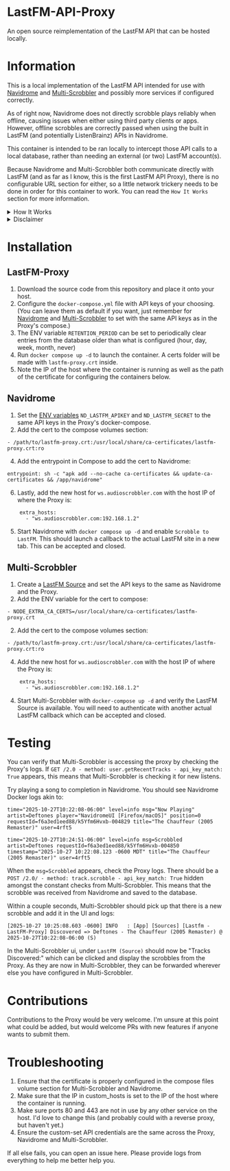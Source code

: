 # LastFM-API-Proxy
An open source reimplementation of the LastFM API that can be hosted locally.

# Information
This is a local implementation of the LastFM API intended for use with <a href="https://github.com/navidrome/navidrome">Navidrome</a> and <a href="https://github.com/FoxxMD/multi-scrobbler">Multi-Scrobbler</a> and possibly more services if configured correctly.

As of right now, Navidrome does not directly scrobble plays reliably when offline, causing issues when either using third party clients or apps. However, offline scrobbles are correctly passed when using the built in LastFM (and potentially ListenBrainz) APIs in Navidrome.

This container is intended to be ran locally to intercept those API calls to a local database, rather than needing an external (or two) LastFM account(s).

Because Navidrome and Multi-Scrobbler both communicate directly with LastFM (and as far as I know, this is the first LastFM API Proxy), there is no configurable URL section for either, so a little network trickery needs to be done in order for this container to work. You can read the `How It Works` section for more information.

<details>
<summary>How It Works</summary>

The Proxy container generates and makes use of a certificate that when used with changed hosts on Navidrome and Multi-Scrobbler, tricks them into thinking they are communicating with the real LastFM API (`ws.audioscrobbler.com`). Unfortunately because of this, the Proxy container needs ports 80 and 443 open to receive API calls. This might be able to be rectified with a reverse proxy or Docker network, but I haven't looked into them.

Because of this interception, scrobbles from Navidrome are instead sent to the container and saved to its database, allowing for Multi-Scrobbler to check it periodically for new scrobbles. Other unrelated API calls are forwarded to the real LastFM API (like if you want to scrobble to an actual LastFM account in Multi-Scrobbler).

If Navidrome and Multi-Scrobbler implemented the ability to configure a custom URL for LastFM integrations, this wouldn't need to be as complex.
</details>

<details>
<summary>Disclaimer</summary>
This container was partially written with Claude.ai as part of a college Python assignment to use AI in part to make an API "do something useful". I wouldn't recommend exposing this container to the open internet.

I do not have any affiliation with or connection to LastFM Ltd, CBS Interactive or Paramount. Use at your own risk.
</details>

# Installation
## LastFM-Proxy
1. Download the source code from this repository and place it onto your host.
2. Configure the `docker-compose.yml` file with API keys of your choosing. (You can leave them as default if you want, just remember for <a href="https://github.com/navidrome/navidrome">Navidrome</a> and <a href="https://github.com/FoxxMD/multi-scrobbler">Multi-Scrobbler</a> to set with the same API keys as in the Proxy's compose.)
3. The ENV variable `RETENTION_PERIOD` can be set to periodically clear entries from the database older than what is configured (hour, day, week, month, never)
4. Run `docker compose up -d` to launch the container. A certs folder will be made with `lastfm-proxy.crt` inside.
5. Note the IP of the host where the container is running as well as the path of the certificate for configuring the containers below.

## Navidrome
1. Set the <a href="https://www.navidrome.org/docs/usage/configuration-options/#advanced-configuration">ENV variables</a> `ND_LASTFM_APIKEY` and `ND_LASTFM_SECRET` to the same API keys in the Proxy's docker-compose.
2. Add the cert to the compose volumes section:
```
- /path/to/lastfm-proxy.crt:/usr/local/share/ca-certificates/lastfm-proxy.crt:ro
```
4. Add the entrypoint in Compose to add the cert to Navidrome:
```
entrypoint: sh -c "apk add --no-cache ca-certificates && update-ca-certificates && /app/navidrome"
```
6. Lastly, add the new host for `ws.audioscrobbler.com` with the host IP of where the Proxy is: 
```
    extra_hosts:
      - "ws.audioscrobbler.com:192.168.1.2"
```
5. Start Navidrome with `docker compose up -d` and enable `Scrobble to LastFM`. This should launch a callback to the actual LastFM site in a new tab. This can be accepted and closed.

## Multi-Scrobbler
1. Create a <a href="https://foxxmd.github.io/multi-scrobbler/docs/configuration/#lastfm-source">LastFM Source</a> and set the API keys to the same as Navidrome and the Proxy.
2. Add the ENV variable for the cert to compose:
```
- NODE_EXTRA_CA_CERTS=/usr/local/share/ca-certificates/lastfm-proxy.crt
```
2. Add the cert to the compose volumes section:
```
- /path/to/lastfm-proxy.crt:/usr/local/share/ca-certificates/lastfm-proxy.crt:ro
```
4. Add the new host for `ws.audioscrobbler.com` with the host IP of where the Proxy is: 
```
    extra_hosts:
      - "ws.audioscrobbler.com:192.168.1.2"
```
4. Start Multi-Scrobbler with `docker-compose up -d` and verify the LastFM Source is available. You will need to authenticate with another actual LastFM callback which can be accepted and closed.

# Testing

You can verify that Multi-Scrobbler is accessing the proxy by checking the Proxy's logs. If `GET /2.0 - method: user.getRecentTracks - api_key_match: True` appears, this means that Multi-Scrobbler is checking it for new listens.

Try playing a song to completion in Navidrome. You should see Navidrome Docker logs akin to:
```
time="2025-10-27T10:22:08-06:00" level=info msg="Now Playing" artist=Deftones player="NavidromeUI [Firefox/macOS]" position=0 requestId=f6a3ed1eed88/k5Yfm6Hvxb-004829 title="The Chauffeur (2005 Remaster)" user=4rft5

time="2025-10-27T10:24:51-06:00" level=info msg=Scrobbled artist=Deftones requestId=f6a3ed1eed88/k5Yfm6Hvxb-004850 timestamp="2025-10-27 10:22:08.123 -0600 MDT" title="The Chauffeur (2005 Remaster)" user=4rft5
```

When the `msg=Scrobbled` appears, check the Proxy logs. There should be a `POST /2.0/ - method: track.scrobble - api_key_match: True` hidden amongst the constant checks from Multi-Scrobbler. This means that the scrobble was received from Navidrome and saved to the database.

Within a couple seconds, Multi-Scrobbler should pick up that there is a new scrobble and add it in the UI and logs: 

```
[2025-10-27 10:25:08.603 -0600] INFO   : [App] [Sources] [Lastfm - LastFM-Proxy] Discovered => Deftones - The Chauffeur (2005 Remaster) @ 2025-10-27T10:22:08-06:00 (S)
```

In the Multi-Scrobbler ui, under `LastFM (Source)` should now be "Tracks Discovered:" which can be clicked and display the scrobbles from the Proxy. As they are now in Multi-Scrobbler, they can be forwarded wherever else you have configured in Multi-Scrobbler.

# Contributions

Contributions to the Proxy would be very welcome. I'm unsure at this point what could be added, but would welcome PRs with new features if anyone wants to submit them.

# Troubleshooting

1. Ensure that the certificate is properly configured in the compose files volume section for Multi-Scrobbler and Navidrome.
2. Make sure that the IP in custom_hosts is set to the IP of the host where the container is running.
3. Make sure ports 80 and 443 are not in use by any other service on the host. I'd love to change this (and probably could with a reverse proxy, but haven't yet.)
4. Ensure the custom-set API credentials are the same across the Proxy, Navidrome and Multi-Scrobbler.

If all else fails, you can open an issue here. Please provide logs from everything to help me better help you.
